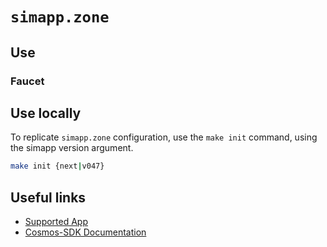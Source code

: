 # `simapp.zone`

## Use

### Faucet

## Use locally

To replicate `simapp.zone` configuration, use the `make init` command, using the simapp version argument.

```sh
make init {next|v047}
```

## Useful links

- [Supported App](./app/README.md)
- [Cosmos-SDK Documentation](https://docs.cosmos.network/)

